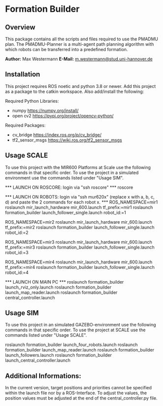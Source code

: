 # Formation Builder
## Overview

This package contains all the scripts and files required to use the PMADMU plan. The PMADMU-Planner is a multi-agent path planning algorithm with which robots can be transferred into a predefined formation.

**Author:** Max Westermann
**E-Mail:** m.westermann@stud.uni-hannover.de

## Installation

This project requires ROS noetic and python 3.8 or newer. Add this project as a package to the catkin workspace. Also add/install the following:

Required Python Libraries:
- numpy https://numpy.org/install/
- open cv2 https://pypi.org/project/opencv-python/

Required Packages:
- cv_bridge https://index.ros.org/p/cv_bridge/
- tf2_sensor_msgs https://wiki.ros.org/tf2_sensor_msgs



## Usage SCALE
To use this project with the MIR600 Platforms at Scale use the following commands in that specific order. To use the project in a simulated environment use the commands listed under "Usage SIM".

*** LAUNCH ON ROSCORE: login via "ssh roscore" ***
roscore

*** LAUNCH ON ROBOTS: login via "ssh mur620x" (replace x with a, b, c, d) and paste the 2 commands for each robot x. ***
ROS_NAMESPACE=mir1 roslaunch mir_launch_hardware mir_600.launch tf_prefix:=mir1
roslaunch formation_builder launch_follower_single.launch robot_id:=1

ROS_NAMESPACE=mir2 roslaunch mir_launch_hardware mir_600.launch tf_prefix:=mir2
roslaunch formation_builder launch_follower_single.launch robot_id:=2

ROS_NAMESPACE=mir3 roslaunch mir_launch_hardware mir_600.launch tf_prefix:=mir3
roslaunch formation_builder launch_follower_single.launch robot_id:=3

ROS_NAMESPACE=mir4 roslaunch mir_launch_hardware mir_600.launch tf_prefix:=mir4
roslaunch formation_builder launch_follower_single.launch robot_id:=4

*** LAUNCH ON MAIN PC ***
roslaunch formation_builder launch_rviz_only.launch
roslaunch formation_builder launch_map_reader.launch
roslaunch formation_builder central_controller.launch



## Usage SIM
To use this project in an simulated GAZEBO-environment use the following commands in that specific order. To use the project at SCALE use the commands listed under "Usage SCALE".

roslaunch formation_builder launch_four_robots.launch
roslaunch formation_builder launch_map_reader.launch
roslaunch formation_builder launch_followers.launch
roslaunch formation_builder launch_central_controller.launch



## Additional Informations:
In the current version, target positions and priorities cannot be specified within the launch file nor by a ROS-Interface. To adjust the values, the position values must be adjusted at the end of the central_controller.py file.